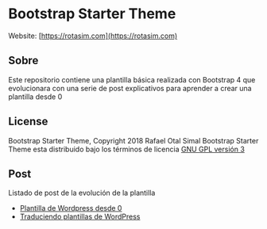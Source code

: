 # Bootstrap Starter Theme

Website: [https://rotasim.com](https://rotasim.com)

## Sobre

Este repositorio contiene una plantilla básica realizada con Bootstrap 4 que evolucionara con una serie de post explicativos para aprender a crear una plantilla desde 0


## License
Bootstrap Starter Theme, Copyright 2018 Rafael Otal Simal
Bootstrap Starter Theme esta distribuido bajo los términos de licencia [GNU GPL versión 3](https://www.gnu.org/licenses/gpl-3.0.html)

## Post

Listado de post de la evolución de la plantilla

- [Plantilla de Wordpress desde 0]( https://rotasim.com/2018/09/plantilla-de-wordpress-desde-0/)
- [Traduciendo plantillas de WordPress]( https://rotasim.com/2018/09/traduciendo-plantillas-de-wordpress/)
